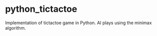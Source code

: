# python_tictactoe
Implementation of tictactoe game in Python. AI plays using the minimax algorithm.
